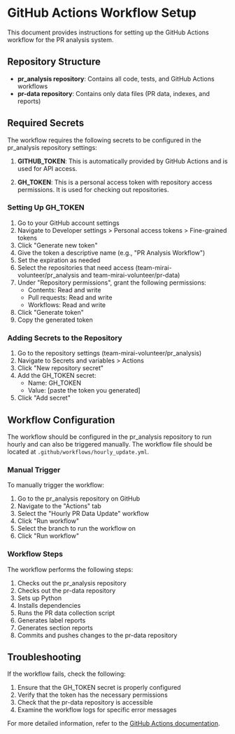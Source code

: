 # GitHub Actions Workflow Setup

This document provides instructions for setting up the GitHub Actions workflow for the PR analysis system.

## Repository Structure

- **pr_analysis repository**: Contains all code, tests, and GitHub Actions workflows
- **pr-data repository**: Contains only data files (PR data, indexes, and reports)

## Required Secrets

The workflow requires the following secrets to be configured in the pr_analysis repository settings:

1. **GITHUB_TOKEN**: This is automatically provided by GitHub Actions and is used for API access.

2. **GH_TOKEN**: This is a personal access token with repository access permissions. It is used for checking out repositories.

### Setting Up GH_TOKEN

1. Go to your GitHub account settings
2. Navigate to Developer settings > Personal access tokens > Fine-grained tokens
3. Click "Generate new token"
4. Give the token a descriptive name (e.g., "PR Analysis Workflow")
5. Set the expiration as needed
6. Select the repositories that need access (team-mirai-volunteer/pr_analysis and team-mirai-volunteer/pr-data)
7. Under "Repository permissions", grant the following permissions:
   - Contents: Read and write
   - Pull requests: Read and write
   - Workflows: Read and write
8. Click "Generate token"
9. Copy the generated token

### Adding Secrets to the Repository

1. Go to the repository settings (team-mirai-volunteer/pr_analysis)
2. Navigate to Secrets and variables > Actions
3. Click "New repository secret"
4. Add the GH_TOKEN secret:
   - Name: GH_TOKEN
   - Value: [paste the token you generated]
5. Click "Add secret"

## Workflow Configuration

The workflow should be configured in the pr_analysis repository to run hourly and can also be triggered manually. The workflow file should be located at `.github/workflows/hourly_update.yml`.

### Manual Trigger

To manually trigger the workflow:

1. Go to the pr_analysis repository on GitHub
2. Navigate to the "Actions" tab
3. Select the "Hourly PR Data Update" workflow
4. Click "Run workflow"
5. Select the branch to run the workflow on
6. Click "Run workflow"

### Workflow Steps

The workflow performs the following steps:

1. Checks out the pr_analysis repository
2. Checks out the pr-data repository
3. Sets up Python
4. Installs dependencies
5. Runs the PR data collection script
6. Generates label reports
7. Generates section reports
8. Commits and pushes changes to the pr-data repository

## Troubleshooting

If the workflow fails, check the following:

1. Ensure that the GH_TOKEN secret is properly configured
2. Verify that the token has the necessary permissions
3. Check that the pr-data repository is accessible
4. Examine the workflow logs for specific error messages

For more detailed information, refer to the [GitHub Actions documentation](https://docs.github.com/en/actions).
